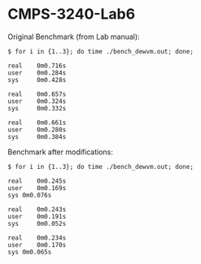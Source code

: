 # CMPS-3240-Lab6

Original Benchmark (from Lab manual):
```shell
$ for i in {1..3}; do time ./bench_dewvm.out; done;

real    0m0.716s
user    0m0.284s
sys     0m0.428s

real    0m0.657s
user    0m0.324s
sys     0m0.332s

real    0m0.661s
user    0m0.280s
sys     0m0.384s
```

Benchmark after modifications:
```shell
$ for i in {1..3}; do time ./bench_dewvm.out; done;

real	0m0.245s
user	0m0.169s
sys	0m0.076s

real	0m0.243s
user	0m0.191s
sys     0m0.052s

real	0m0.234s
user	0m0.170s
sys	0m0.065s
```
